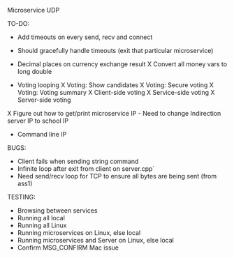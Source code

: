 Microservice UDP

TO-DO:
- Add timeouts on every send, recv and connect
- Should gracefully handle timeouts (exit that particular microservice)
- Decimal places on currency exchange result
X Convert all money vars to long double

- Voting looping
X Voting: Show candidates
X Voting: Secure voting
X Voting: Voting summary
X Client-side voting
X Service-side voting
X Server-side voting

X Figure out how to get/print microservice IP
    - Need to change Indirection server IP to school IP
- Command line IP

BUGS:
- Client fails when sending string command
- Infinite loop after exit from client on server.cpp`
- Need send/recv loop for TCP to ensure all bytes are being sent (from ass1)


TESTING:
- Browsing between services
- Running all local
- Running all Linux
- Running microservices on Linux, else local
- Running microservices and Server on Linux, else local
- Confirm MSG_CONFIRM Mac issue

